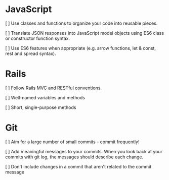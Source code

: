 # JavaScript
[ ] Use classes and functions to organize your code into reusable pieces.

[ ] Translate JSON responses into JavaScript model objects using ES6 class or constructor function syntax.

[ ] Use ES6 features when appropriate (e.g. arrow functions, let & const, rest and spread syntax).

# Rails
[ ] Follow Rails MVC and RESTful conventions.

[ ] Well-named variables and methods

[ ] Short, single-purpose methods

# Git
[ ] Aim for a large number of small commits - commit frequently!

[ ] Add meaningful messages to your commits. When you look back at your commits with git log, the messages should describe each change.

[ ] Don't include changes in a commit that aren't related to the commit message
